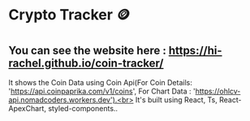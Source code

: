 # Crypto Tracker 🪙

## You can see the website here : https://hi-rachel.github.io/coin-tracker/

It shows the Coin Data using Coin Api(For Coin Details: 'https://api.coinpaprika.com/v1/coins', For Chart Data : 'https://ohlcv-api.nomadcoders.workers.dev').<br>
It's built using React, Ts, React-ApexChart, styled-components..
